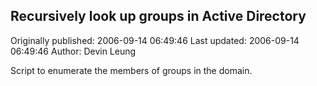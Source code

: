 ## Recursively look up groups in Active Directory 
Originally published: 2006-09-14 06:49:46 
Last updated: 2006-09-14 06:49:46 
Author: Devin Leung 
 
Script to enumerate the members of groups in the domain.